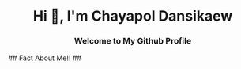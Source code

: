<h1 align="center">Hi 👋, I'm Chayapol Dansikaew</h1>
<h3 align="center">Welcome to My Github Profile </h3>
## Fact About Me!! ##
<!--
**ChayapolDansikaew/ChayapolDansikaew** is a ✨ _special_ ✨ repository because its `README.md` (this file) appears on your GitHub profile.

Here are some ideas to get you started:

- 🔭 I’m currently working on ...
- 🌱 I’m currently learning ...
- 👯 I’m looking to collaborate on ...
- 🤔 I’m looking for help with ...
- 💬 Ask me about ...
- 📫 How to reach me: ...
- 😄 Pronouns: ...
- ⚡ Fun fact: ...
-->
